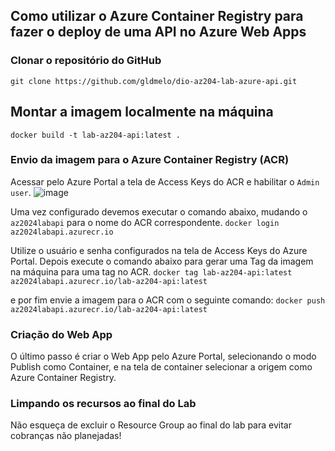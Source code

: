 
## Como utilizar o Azure Container Registry para fazer o deploy de uma API no Azure Web Apps

### Clonar o repositório do GitHub
`git clone https://github.com/gldmelo/dio-az204-lab-azure-api.git`

## Montar a imagem localmente na máquina
`docker build -t lab-az204-api:latest .`

### Envio da imagem para o Azure Container Registry (ACR)
Acessar pelo Azure Portal a tela de Access Keys do ACR e habilitar o `Admin user`.
![image](https://github.com/gldmelo/dio-az204-lab-azure-api/blob/main/assets/access-keys.png?raw=true)

Uma vez configurado devemos executar o comando abaixo, mudando o `az2024labapi` para o nome do ACR correspondente.
`docker login az2024labapi.azurecr.io`

Utilize o usuário e senha configurados na tela de Access Keys do Azure Portal.
Depois execute o comando abaixo para gerar uma Tag da imagem na máquina para uma tag no ACR.
`docker tag lab-az204-api:latest az2024labapi.azurecr.io/lab-az204-api:latest`

e por fim envie a imagem para o ACR com o seguinte comando:
`docker push az2024labapi.azurecr.io/lab-az204-api:latest`

### Criação do Web App
O último passo é criar o Web App pelo Azure Portal, selecionando o modo Publish como Container, e na tela de container selecionar a origem como Azure Container Registry.

### Limpando os recursos ao final do Lab
Não esqueça de excluir o Resource Group ao final do lab para evitar cobranças não planejadas!

